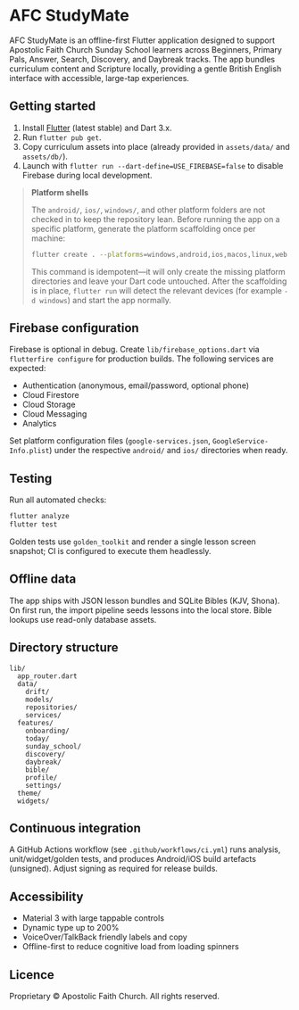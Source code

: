 # AFC StudyMate

AFC StudyMate is an offline-first Flutter application designed to support Apostolic Faith Church Sunday School learners across Beginners, Primary Pals, Answer, Search, Discovery, and Daybreak tracks. The app bundles curriculum content and Scripture locally, providing a gentle British English interface with accessible, large-tap experiences.

## Getting started

1. Install [Flutter](https://flutter.dev/docs/get-started/install) (latest stable) and Dart 3.x.
2. Run `flutter pub get`.
3. Copy curriculum assets into place (already provided in `assets/data/` and `assets/db/`).
4. Launch with `flutter run --dart-define=USE_FIREBASE=false` to disable Firebase during local development.

> **Platform shells**
>
> The `android/`, `ios/`, `windows/`, and other platform folders are not checked in to keep the repository lean. Before running
> the app on a specific platform, generate the platform scaffolding once per machine:
>
> ```sh
> flutter create . --platforms=windows,android,ios,macos,linux,web
> ```
>
> This command is idempotent—it will only create the missing platform directories and leave your Dart code untouched. After the
> scaffolding is in place, `flutter run` will detect the relevant devices (for example `-d windows`) and start the app normally.

## Firebase configuration

Firebase is optional in debug. Create `lib/firebase_options.dart` via `flutterfire configure` for production builds. The following services are expected:

- Authentication (anonymous, email/password, optional phone)
- Cloud Firestore
- Cloud Storage
- Cloud Messaging
- Analytics

Set platform configuration files (`google-services.json`, `GoogleService-Info.plist`) under the respective `android/` and `ios/` directories when ready.

## Testing

Run all automated checks:

```sh
flutter analyze
flutter test
```

Golden tests use `golden_toolkit` and render a single lesson screen snapshot; CI is configured to execute them headlessly.

## Offline data

The app ships with JSON lesson bundles and SQLite Bibles (KJV, Shona). On first run, the import pipeline seeds lessons into the local store. Bible lookups use read-only database assets.

## Directory structure

```
lib/
  app_router.dart
  data/
    drift/
    models/
    repositories/
    services/
  features/
    onboarding/
    today/
    sunday_school/
    discovery/
    daybreak/
    bible/
    profile/
    settings/
  theme/
  widgets/
```

## Continuous integration

A GitHub Actions workflow (see `.github/workflows/ci.yml`) runs analysis, unit/widget/golden tests, and produces Android/iOS build artefacts (unsigned). Adjust signing as required for release builds.

## Accessibility

- Material 3 with large tappable controls
- Dynamic type up to 200%
- VoiceOver/TalkBack friendly labels and copy
- Offline-first to reduce cognitive load from loading spinners

## Licence

Proprietary © Apostolic Faith Church. All rights reserved.
